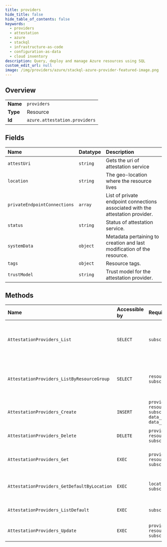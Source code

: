 ```yaml
---
title: providers
hide_title: false
hide_table_of_contents: false
keywords:
  - providers
  - attestation
  - azure    
  - stackql
  - infrastructure-as-code
  - configuration-as-data
  - cloud inventory
description: Query, deploy and manage Azure resources using SQL
custom_edit_url: null
image: /img/providers/azure/stackql-azure-provider-featured-image.png
---
```

  
    

## Overview
<table><tbody>
<tr><td><b>Name</b></td><td><code>providers</code></td></tr>
<tr><td><b>Type</b></td><td>Resource</td></tr>
<tr><td><b>Id</b></td><td><code>azure.attestation.providers</code></td></tr>
</tbody></table>

## Fields
| Name | Datatype | Description |
|:-----|:---------|:------------|
| `attestUri` | `string` | Gets the uri of attestation service |
| `location` | `string` | The geo-location where the resource lives |
| `privateEndpointConnections` | `array` | List of private endpoint connections associated with the attestation provider. |
| `status` | `string` | Status of attestation service. |
| `systemData` | `object` | Metadata pertaining to creation and last modification of the resource. |
| `tags` | `object` | Resource tags. |
| `trustModel` | `string` | Trust model for the attestation provider. |
## Methods
| Name | Accessible by | Required Params | Description |
|:-----|:--------------|:----------------|:------------|
| `AttestationProviders_List` | `SELECT` | `subscriptionId` | Returns a list of attestation providers in a subscription. |
| `AttestationProviders_ListByResourceGroup` | `SELECT` | `resourceGroupName, subscriptionId` | Returns attestation providers list in a resource group. |
| `AttestationProviders_Create` | `INSERT` | `providerName, resourceGroupName, subscriptionId, data__location, data__properties` | Creates a new Attestation Provider. |
| `AttestationProviders_Delete` | `DELETE` | `providerName, resourceGroupName, subscriptionId` | Delete Attestation Service. |
| `AttestationProviders_Get` | `EXEC` | `providerName, resourceGroupName, subscriptionId` | Get the status of Attestation Provider. |
| `AttestationProviders_GetDefaultByLocation` | `EXEC` | `location, subscriptionId` | Get the default provider by location. |
| `AttestationProviders_ListDefault` | `EXEC` | `subscriptionId` | Get the default provider |
| `AttestationProviders_Update` | `EXEC` | `providerName, resourceGroupName, subscriptionId` | Updates the Attestation Provider. |
